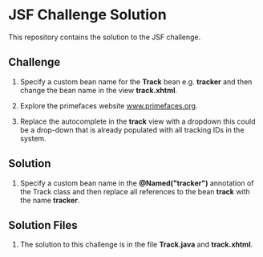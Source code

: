 # JSF Challenge Solution

This repository contains the solution to the JSF challenge.

## Challenge

1. Specify a custom bean name for the **Track** bean e.g. **tracker** and then change the bean name in the view **track.xhtml**.

2. Explore the primefaces website www.primefaces.org.

3. Replace the autocomplete in the **track** view with a dropdown this could be a drop-down that is already populated with all tracking IDs in the system.


## Solution

1. Specify a custom bean name in the **@Named("tracker")** annotation of the Track class and then replace all references to the bean **track** with the name **tracker**.



## Solution Files

1. The solution to this challenge is in the file **Track.java** and **track.xhtml**.

